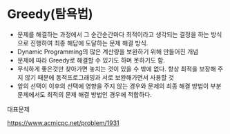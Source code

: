 # Greedy(탐욕법)



- 문제를 해결하는 과정에서 그 순간순간마다 최적이라고 생각되는 결정을 하는 방식으로 진행하여 최종 해답에 도달하는 문제 해결 방식.
- Dynamic Programming의 많은 계산량을 보완하기 위해 만들어진 개념
- 문제에 따라 Greedy로 해결할 수 있기도 하며 못하기도 함.
- 무식하게 좋은것만 찾아가면 놓치는 것이 있을 수 밖에 없다. 항상 최적을 보장해 주지 않기 때문에 동적프로그래밍과 서로 보완해가면서 사용할 것
- 앞의 선택이 이후의 선택에 영향을 주지 않는 경우와 문제의 최종 해결 방법이 부분 문제에서도 최적의 문제 해결 방법인 경우에 적합하다.



대표문제

https://www.acmicpc.net/problem/1931